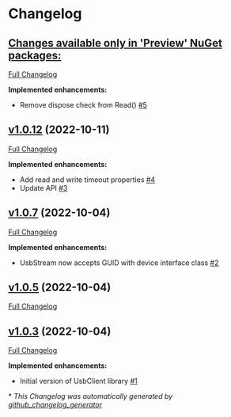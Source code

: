 # Changelog

## [**Changes available only in 'Preview' NuGet packages:**](https://github.com/nanoframework/System.Device.UsbClient/tree/HEAD)

[Full Changelog](https://github.com/nanoframework/System.Device.UsbClient/compare/v1.0.12...HEAD)

**Implemented enhancements:**

- Remove dispose check from Read\(\) [\#5](https://github.com/nanoframework/System.Device.UsbClient/pull/5)

## [v1.0.12](https://github.com/nanoframework/System.Device.UsbClient/tree/v1.0.12) (2022-10-11)

[Full Changelog](https://github.com/nanoframework/System.Device.UsbClient/compare/v1.0.7...v1.0.12)

**Implemented enhancements:**

- Add read and write timeout properties [\#4](https://github.com/nanoframework/System.Device.UsbClient/pull/4)
- Update API [\#3](https://github.com/nanoframework/System.Device.UsbClient/pull/3)

## [v1.0.7](https://github.com/nanoframework/System.Device.UsbClient/tree/v1.0.7) (2022-10-04)

[Full Changelog](https://github.com/nanoframework/System.Device.UsbClient/compare/v1.0.5...v1.0.7)

**Implemented enhancements:**

- UsbStream now accepts GUID with device interface class [\#2](https://github.com/nanoframework/System.Device.UsbClient/pull/2)

## [v1.0.5](https://github.com/nanoframework/System.Device.UsbClient/tree/v1.0.5) (2022-10-04)

[Full Changelog](https://github.com/nanoframework/System.Device.UsbClient/compare/v1.0.3...v1.0.5)

## [v1.0.3](https://github.com/nanoframework/System.Device.UsbClient/tree/v1.0.3) (2022-10-04)

[Full Changelog](https://github.com/nanoframework/System.Device.UsbClient/compare/b4ea21beb75b7f6cf89b9370cbe4c98357648e78...v1.0.3)

**Implemented enhancements:**

- Initial version of UsbClient library [\#1](https://github.com/nanoframework/System.Device.UsbClient/pull/1)



\* *This Changelog was automatically generated by [github_changelog_generator](https://github.com/github-changelog-generator/github-changelog-generator)*
